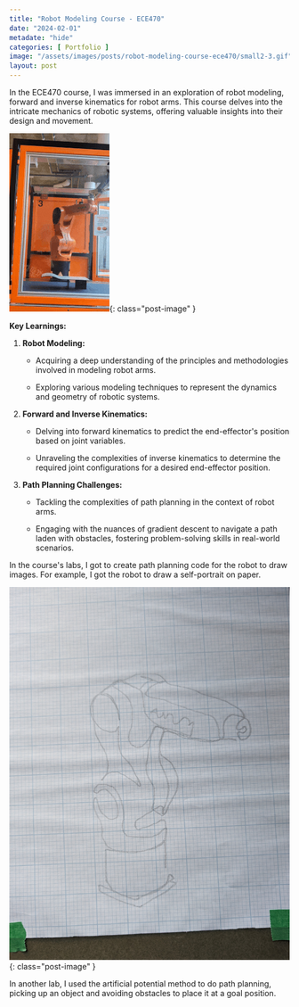 ```yaml
---
title: "Robot Modeling Course - ECE470"
date: "2024-02-01"
metadate: "hide"
categories: [ Portfolio ]
image: "/assets/images/posts/robot-modeling-course-ece470/small2-3.gif"
layout: post
---
```


In the ECE470 course, I was immersed in an exploration of robot modeling, forward and inverse kinematics for robot arms. This course delves into the intricate mechanics of robotic systems, offering valuable insights into their design and movement.

![](/assets/images/posts/robot-modeling-course-ece470/small2-2.gif?w=180){: class="post-image" }

**Key Learnings:**

1. **Robot Modeling:**
    - Acquiring a deep understanding of the principles and methodologies involved in modeling robot arms.
    
    - Exploring various modeling techniques to represent the dynamics and geometry of robotic systems.

3. **Forward and Inverse Kinematics:**
    - Delving into forward kinematics to predict the end-effector's position based on joint variables.
    
    - Unraveling the complexities of inverse kinematics to determine the required joint configurations for a desired end-effector position.

5. **Path Planning Challenges:**
    - Tackling the complexities of path planning in the context of robot arms.
    
    - Engaging with the nuances of gradient descent to navigate a path laden with obstacles, fostering problem-solving skills in real-world scenarios.

In the course's labs, I got to create path planning code for the robot to draw images. For example, I got the robot to draw a self-portrait on paper.

![](/assets/images/posts/robot-modeling-course-ece470/creativepatternkukabot.jpg?w=771){: class="post-image" }

In another lab, I used the artificial potential method to do path planning, picking up an object and avoiding obstacles to place it at a goal position.
